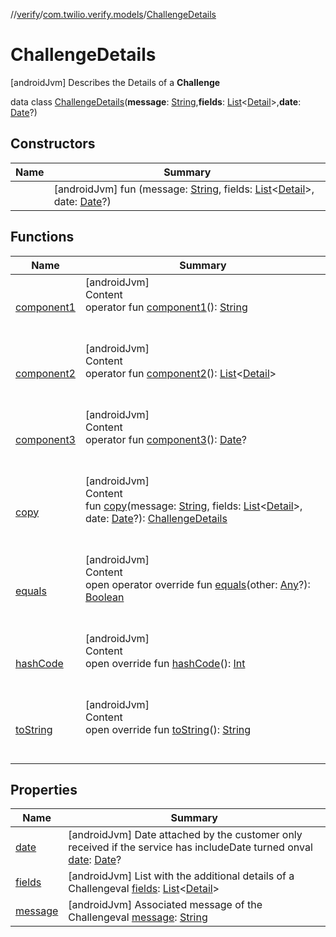 //[verify](../../index.md)/[com.twilio.verify.models](../index.md)/[ChallengeDetails](index.md)



# ChallengeDetails  
 [androidJvm] Describes the Details of a **Challenge**  
  
data class [ChallengeDetails](index.md)(**message**: [String](https://kotlinlang.org/api/latest/jvm/stdlib/kotlin/-string/index.html),**fields**: [List](https://kotlinlang.org/api/latest/jvm/stdlib/kotlin.collections/-list/index.html)<[Detail](../-detail/index.md)>,**date**: [Date](https://developer.android.com/reference/java/util/Date.html)?)   


## Constructors  
  
|  Name|  Summary| 
|---|---|
| [<init>](-init-.md)|  [androidJvm] fun [<init>](-init-.md)(message: [String](https://kotlinlang.org/api/latest/jvm/stdlib/kotlin/-string/index.html), fields: [List](https://kotlinlang.org/api/latest/jvm/stdlib/kotlin.collections/-list/index.html)<[Detail](../-detail/index.md)>, date: [Date](https://developer.android.com/reference/java/util/Date.html)?)   <br>


## Functions  
  
|  Name|  Summary| 
|---|---|
| [component1](component1.md)| [androidJvm]  <br>Content  <br>operator fun [component1](component1.md)(): [String](https://kotlinlang.org/api/latest/jvm/stdlib/kotlin/-string/index.html)  <br><br><br>
| [component2](component2.md)| [androidJvm]  <br>Content  <br>operator fun [component2](component2.md)(): [List](https://kotlinlang.org/api/latest/jvm/stdlib/kotlin.collections/-list/index.html)<[Detail](../-detail/index.md)>  <br><br><br>
| [component3](component3.md)| [androidJvm]  <br>Content  <br>operator fun [component3](component3.md)(): [Date](https://developer.android.com/reference/java/util/Date.html)?  <br><br><br>
| [copy](copy.md)| [androidJvm]  <br>Content  <br>fun [copy](copy.md)(message: [String](https://kotlinlang.org/api/latest/jvm/stdlib/kotlin/-string/index.html), fields: [List](https://kotlinlang.org/api/latest/jvm/stdlib/kotlin.collections/-list/index.html)<[Detail](../-detail/index.md)>, date: [Date](https://developer.android.com/reference/java/util/Date.html)?): [ChallengeDetails](index.md)  <br><br><br>
| [equals](https://kotlinlang.org/api/latest/jvm/stdlib/kotlin/-any/equals.html)| [androidJvm]  <br>Content  <br>open operator override fun [equals](https://kotlinlang.org/api/latest/jvm/stdlib/kotlin/-any/equals.html)(other: [Any](https://kotlinlang.org/api/latest/jvm/stdlib/kotlin/-any/index.html)?): [Boolean](https://kotlinlang.org/api/latest/jvm/stdlib/kotlin/-boolean/index.html)  <br><br><br>
| [hashCode](https://kotlinlang.org/api/latest/jvm/stdlib/kotlin/-any/hash-code.html)| [androidJvm]  <br>Content  <br>open override fun [hashCode](https://kotlinlang.org/api/latest/jvm/stdlib/kotlin/-any/hash-code.html)(): [Int](https://kotlinlang.org/api/latest/jvm/stdlib/kotlin/-int/index.html)  <br><br><br>
| [toString](https://kotlinlang.org/api/latest/jvm/stdlib/kotlin/-any/to-string.html)| [androidJvm]  <br>Content  <br>open override fun [toString](https://kotlinlang.org/api/latest/jvm/stdlib/kotlin/-any/to-string.html)(): [String](https://kotlinlang.org/api/latest/jvm/stdlib/kotlin/-string/index.html)  <br><br><br>


## Properties  
  
|  Name|  Summary| 
|---|---|
| [date](index.md#com.twilio.verify.models/ChallengeDetails/date/#/PointingToDeclaration/)|  [androidJvm] Date attached by the customer only received if the service has includeDate turned onval [date](index.md#com.twilio.verify.models/ChallengeDetails/date/#/PointingToDeclaration/): [Date](https://developer.android.com/reference/java/util/Date.html)?   <br>
| [fields](index.md#com.twilio.verify.models/ChallengeDetails/fields/#/PointingToDeclaration/)|  [androidJvm] List with the additional details of a Challengeval [fields](index.md#com.twilio.verify.models/ChallengeDetails/fields/#/PointingToDeclaration/): [List](https://kotlinlang.org/api/latest/jvm/stdlib/kotlin.collections/-list/index.html)<[Detail](../-detail/index.md)>   <br>
| [message](index.md#com.twilio.verify.models/ChallengeDetails/message/#/PointingToDeclaration/)|  [androidJvm] Associated message of the Challengeval [message](index.md#com.twilio.verify.models/ChallengeDetails/message/#/PointingToDeclaration/): [String](https://kotlinlang.org/api/latest/jvm/stdlib/kotlin/-string/index.html)   <br>

